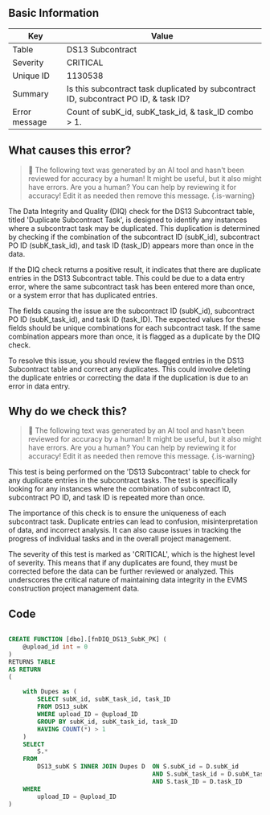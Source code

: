## Basic Information
| Key         | Value          |
|-------------|----------------|
| Table       | DS13 Subcontract |
| Severity    | CRITICAL |
| Unique ID   | 1130538   |
| Summary     | Is this subcontract task duplicated by subcontract ID, subcontract PO ID, & task ID? |
| Error message | Count of subK_id, subK_task_id, & task_ID combo > 1. |

## What causes this error?

> :robot: The following text was generated by an AI tool and hasn't been reviewed for accuracy by a human! It might be useful, but it also might have errors. Are you a human? You can help by reviewing it for accuracy! Edit it as needed then remove this message.
{.is-warning}

The Data Integrity and Quality (DIQ) check for the DS13 Subcontract table, titled 'Duplicate Subcontract Task', is designed to identify any instances where a subcontract task may be duplicated. This duplication is determined by checking if the combination of the subcontract ID (subK_id), subcontract PO ID (subK_task_id), and task ID (task_ID) appears more than once in the data.

If the DIQ check returns a positive result, it indicates that there are duplicate entries in the DS13 Subcontract table. This could be due to a data entry error, where the same subcontract task has been entered more than once, or a system error that has duplicated entries.

The fields causing the issue are the subcontract ID (subK_id), subcontract PO ID (subK_task_id), and task ID (task_ID). The expected values for these fields should be unique combinations for each subcontract task. If the same combination appears more than once, it is flagged as a duplicate by the DIQ check.

To resolve this issue, you should review the flagged entries in the DS13 Subcontract table and correct any duplicates. This could involve deleting the duplicate entries or correcting the data if the duplication is due to an error in data entry.
## Why do we check this?

> :robot: The following text was generated by an AI tool and hasn't been reviewed for accuracy by a human! It might be useful, but it also might have errors. Are you a human? You can help by reviewing it for accuracy! Edit it as needed then remove this message.
{.is-warning}

This test is being performed on the 'DS13 Subcontract' table to check for any duplicate entries in the subcontract tasks. The test is specifically looking for any instances where the combination of subcontract ID, subcontract PO ID, and task ID is repeated more than once. 

The importance of this check is to ensure the uniqueness of each subcontract task. Duplicate entries can lead to confusion, misinterpretation of data, and incorrect analysis. It can also cause issues in tracking the progress of individual tasks and in the overall project management. 

The severity of this test is marked as 'CRITICAL', which is the highest level of severity. This means that if any duplicates are found, they must be corrected before the data can be further reviewed or analyzed. This underscores the critical nature of maintaining data integrity in the EVMS construction project management data.
## Code

```sql

CREATE FUNCTION [dbo].[fnDIQ_DS13_SubK_PK] (
	@upload_id int = 0
)
RETURNS TABLE
AS RETURN
(
	
	with Dupes as (
		SELECT subK_id, subK_task_id, task_ID
		FROM DS13_subK
		WHERE upload_ID = @upload_ID
		GROUP BY subK_id, subK_task_id, task_ID
		HAVING COUNT(*) > 1
	)
	SELECT
		S.*
	FROM 
		DS13_subK S INNER JOIN Dupes D 	ON S.subK_id = D.subK_id 
										AND S.subK_task_id = D.subK_task_id 
										AND S.task_ID = D.task_ID
	WHERE 
		upload_ID = @upload_ID 
)
```
